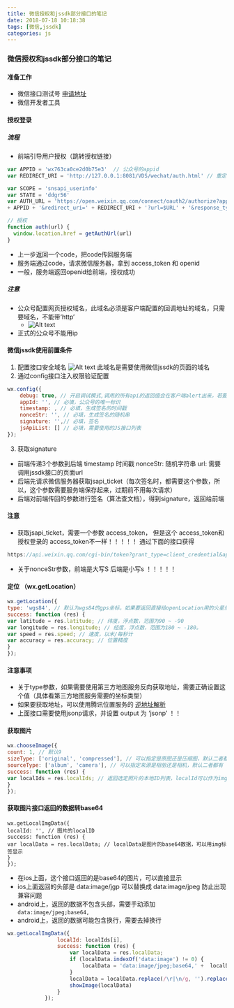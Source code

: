 ```yaml
---
title: 微信授权和jssdk部分接口的笔记
date: 2018-07-18 10:18:38
tags: [微信,jssdk]
categories: js
---
```


### 微信授权和jssdk部分接口的笔记

#### 准备工作
- 微信接口测试号 [申请地址](https://mp.weixin.qq.com/debug/cgi-bin/sandboxinfo?action=showinfo&t=sandbox/index)
- 微信开发者工具

<!-- more -->

####  授权登录
##### 流程
- 前端引导用户授权（跳转授权链接）
```js
var APPID = 'wx763ca0ce2d0b75e3'  // 公众号的appid
var REDIRECT_URI = 'http://127.0.0.1:8081/VDS/wechat/auth.html' // 重定向的页面，请求微信授权页面后，微信服务端重定向的页面，微信会在这个页面的url后面加上code

var SCOPE = 'snsapi_userinfo'
var STATE = 'ddgr56'
var AUTH_URL = 'https://open.weixin.qq.com/connect/oauth2/authorize?appid='
+ APPID + '&redirect_uri=' + REDIRECT_URI + '?url=$URL' + '&response_type=code&scope=' + SCOPE + '&state=' + STATE + '#wechat_redirect'

// 授权
function auth(url) {
  window.location.href = getAuthUrl(url)
}
```
- 上一步返回一个code，把code传回服务端
- 服务端通过code，请求微信服务器，拿到 access_token 和  openid
- 一般，服务端返回openid给前端，授权成功

##### **注意**
- 公众号配置网页授权域名，此域名必须是客户端配置的回调地址的域名，只需要域名，不能带‘http’
	- ![Alt text](./1531876963902.png)
- 正式的公众号不能用ip

#### 微信jssdk使用前置条件
1.  配置接口安全域名
![Alt text](./1531879830281.png)
此域名是需要使用微信jssdk的页面的域名
2.  通过config接口注入权限验证配置
```js
wx.config({
    debug: true, // 开启调试模式,调用的所有api的返回值会在客户端alert出来，若要查看传入的参数，可以在pc端打开，参数信息会通过log打出，仅在pc端时才会打印。
    appId: '', // 必填，公众号的唯一标识
    timestamp: , // 必填，生成签名的时间戳
    nonceStr: '', // 必填，生成签名的随机串
    signature: '',// 必填，签名
    jsApiList: [] // 必填，需要使用的JS接口列表
});
```
3. 获取signature
- 前端传递3个参数到后端
    timestamp 时间戳
    nonceStr:  随机字符串
    url: 需要调用jssdk接口的页面url
 - 后端先请求微信服务器获取jsapi_ticket（每次签名时，都需要这个参数，所以，这个参数需要服务端保存起来，过期前不用每次请求）
- 后端对前端传回的参数进行签名（算法查文档），得到signature，返回给前端


#### **注意**
- 获取jsapi_ticket，需要一个参数   access_token， 但是这个 access_token和授权登录的 access_token不一样！！！！！ 通过下面的接口获得
```js
https://api.weixin.qq.com/cgi-bin/token?grant_type=client_credential&appid=${appId}&secret=${secret}
```
- 关于nonceStr参数，前端是大写S  后端是小写s ！！！！！


#### 定位 （wx.getLocation）

```js
wx.getLocation({
type: 'wgs84', // 默认为wgs84的gps坐标，如果要返回直接给openLocation用的火星坐标，可传入'gcj02'
success: function (res) {
var latitude = res.latitude; // 纬度，浮点数，范围为90 ~ -90
var longitude = res.longitude; // 经度，浮点数，范围为180 ~ -180。
var speed = res.speed; // 速度，以米/每秒计
var accuracy = res.accuracy; // 位置精度
}
});
```

#### **注意事项**
- 关于type参数，如果需要使用第三方地图服务反向获取地址，需要正确设置这个值（具体看第三方地图服务需要的坐标类型）
- 如果要获取地址，可以使用腾讯位置服务的 [逆地址解析](http://lbs.qq.com/webservice_v1/guide-gcoder.html)
- 上面接口需要使用jsonp请求，并设置  output 为 ‘jsonp’ ！！


#### 获取图片

```js
wx.chooseImage({
count: 1, // 默认9
sizeType: ['original', 'compressed'], // 可以指定是原图还是压缩图，默认二者都有
sourceType: ['album', 'camera'], // 可以指定来源是相册还是相机，默认二者都有
success: function (res) {
var localIds = res.localIds; // 返回选定照片的本地ID列表，localId可以作为img标签的src属性显示图片
}
});
```

#### 获取图片接口返回的数据转base64
```
wx.getLocalImgData({
localId: '', // 图片的localID
success: function (res) {
var localData = res.localData; // localData是图片的base64数据，可以用img标签显示
}
});
```

- 在ios上面，这个接口返回的是base64的图片，可以直接显示
- ios上面返回的头部是 data:image/jgp   可以替换成  data:image/jpeg 防止出现兼容问题
- android上，返回的数据不包含头部，需要手动添加  ```data:image/jpeg;base64,```
- android上，返回的数据可能包含换行，需要去掉换行
```js
wx.getLocalImgData({
                localId: localIds[i],
                success: function (res) {
                    var localData = res.localData;
                    if (localData.indexOf('data:image') != 0) {
                        localData = 'data:image/jpeg;base64,' +  localData
                    }
                    localData = localData.replace(/\r|\n/g, '').replace('data:image/jgp', 'data:image/jpeg')
                    showImage(localData)
                }
            });
```
